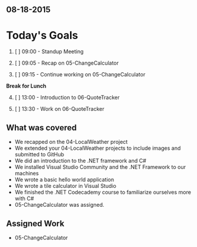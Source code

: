 ## 08-18-2015

# Today's Goals

1. [ ] 09:00 - Standup Meeting

2. [ ] 09:05 - Recap on 05-ChangeCalculator

3. [ ] 09:15 - Continue working on 05-ChangeCalculator
	
**Break for Lunch**

4. [ ] 13:00 - Introduction to 06-QuoteTracker

5. [ ] 13:30 - Work on 06-QuoteTracker


## What was covered
- We recapped on the 04-LocalWeather project
- We extended your 04-LocalWeather projects to include images and submitted to GitHub
- We did an introduction to the .NET framework and C#
- We installed Visual Studio Community and the .NET Framework to our machines
- We wrote a basic hello world application
- We wrote a tile calculator in Visual Studio
- We finished the .NET Codecademy course to familiarize ourselves more with C#
- 05-ChangeCalculator was assigned.

## Assigned Work
* 05-ChangeCalculator